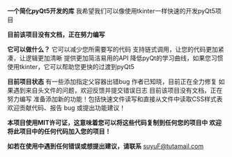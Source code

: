 **一个简化pyQt5开发的库**
我希望我们可以像使用tkinter一样快速的开发pyQt5项目

**目前该项目没有文档，正在努力编写**

**它可以做什么？**
  它可以减少您所需要写的代码
  支持链式调用，让您的代码更加紧凑，让逻辑更加清晰
  提供更加简洁易用的API
  降低pyQt的学习曲线，如果您习惯使用tkinter，它可以帮助您更快的过渡到pyQt5

**目前项目状态**
  有一些添加指定父容器出错bug
  作者已知晓，目前正在全力修复
  如果遇到来自头文件的问题，欢迎反馈并提交错误日志
  目前该项目没有文档，正在努力编写
  准备添加新的功能！包括快速文件读写和直接从文件中读取CSS样式表
  欢迎贡献代码、报告 bug 或提出功能建议！

**本项目使用MIT许可证，这意味着您可以将这些代码复制到任何您的项目中
欢迎将此项目中的任何代码加入您的项目！**

**如若在使用中遇到任何错误或想提出建议，请联系**
  suyuF@tutamail.com

